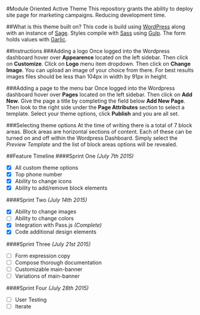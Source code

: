 #Module Oriented Active Theme
This repository grants the ability to deploy site page for marketing campaigns. Reducing development time.

##What is this theme built on?
This code is build using [WordPress](http://wordpress.org) along with an instance of [Sage](https://github.com/roots/sage). Styles compile with [Sass](http://sass-lang.com/) using [Gulp](http://gulpjs.com/). The form holds values with [Garlic](http://garlicjs.org/).

##Instructions 
###Adding a logo
Once logged into the Wordpress dashboard hover over **Appearence** located on the left sidebar. Then click on **Customize**. Click on **Logo** menu item dropdown. Then click on **Change Image**. You can upload an image of your choice from there. For best results images files should be less than 104px in width by 91px in height.

###Adding a page to the menu bar
Once logged into the Wordpress dashboard hover over **Pages** located on the left sidebar. Then click on **Add New**. Give the page a title by completing the field below **Add New Page**. Then look to the right side under the **Page Attributes** section to select a template. Select your theme options, click **Publish** and you are all set.

###Selecting theme options
At the time of writing there is a total of 7 block areas. Block areas are horizontal sections of content. Each of these can be turned on and off within the Wordpress Dashboard. Simply select the *Preview Template* and the list of  block areas options will be revealed. 
 

##Feature Timeline
####Sprint One *(July 7th 2015)*
- [x] All custom theme options
- [x] Top phone number
- [x] Ability to change icons
- [x] Ability to add/remove block elements

####Sprint Two *(July 14th 2015)*
- [x] Ability to change images 
- [ ] Ability to change colors
- [x] Integration with Pass.js *(Complete)*
- [x] Code additional design elements

####Sprint Three *(July 21st 2015)*
- [ ] Form expression copy 
- [ ] Compose thorough documentation
- [ ] Customizable main-banner
- [ ] Variations of main-banner

####Sprint Four *(July 28th 2015)*
- [ ] User Testing
- [ ] Iterate